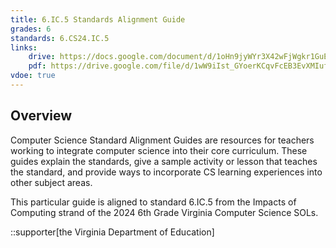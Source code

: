 ```yaml
---
title: 6.IC.5 Standards Alignment Guide
grades: 6
standards: 6.CS24.IC.5
links:
    drive: https://docs.google.com/document/d/1oHn9jyWYr3X42wFjWgkr1GuEfmZqOsaaGqLqcO0DbYc/edit?usp=drive_link
    pdf: https://drive.google.com/file/d/1wW9iIst_GYoerKCqvFcEB3EvXMIufic9/view?usp=drive_link
vdoe: true
---
```


## Overview

Computer Science Standard Alignment Guides are resources for teachers working to integrate computer science into their core curriculum. These guides explain the standards, give a sample activity or lesson that teaches the standard, and provide ways to incorporate CS learning experiences into other subject areas. 

This particular guide is aligned to standard 6.IC.5 from the Impacts of Computing strand of the 2024 6th Grade Virginia Computer Science SOLs.

::supporter[the Virginia Department of Education]